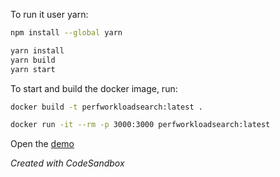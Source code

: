 To run it user yarn:
```bash
npm install --global yarn

yarn install
yarn build
yarn start
```

To start and build the docker image, run:
```bash
docker build -t perfworkloadsearch:latest .

docker run -it --rm -p 3000:3000 perfworkloadsearch:latest
```

Open the [demo](http://localhost:3000/)

*Created with CodeSandbox*

